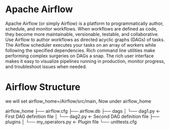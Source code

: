 # Apache Airflow
Apache Airflow (or simply Airflow) is a platform to programmatically author, schedule, and monitor workflows. 
When workflows are defined as code, they become more maintainable, versionable, testable, and collaborative.
Use Airflow to author workflows as directed acyclic graphs (DAGs) of tasks. The Airflow scheduler executes your tasks on an array of workers while following the specified dependencies. Rich command line utilities make performing complex surgeries on DAGs a snap. The rich user interface makes it easy to visualize pipelines running in production, monitor progress, and troubleshoot issues when needed.

# Airflow Structure
we will set airflow_home=/Airflow/src/main, Now under airflow_home

airflow_home
├── airflow.cfg
├── airflow.db
├── dags
│   └── dag1.py            <- First DAG definition file
│   └── dag2.py            <- Second DAG definition file
├── plugins
│   └── my_operators.py    <- Plugin file
└── unittests.cfg
